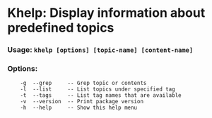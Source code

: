 # Khelp: Display information about predefined topics

### Usage: `khelp [options] [topic-name] [content-name]`

### Options:
```
    -g  --grep     -- Grep topic or contents
    -l  --list     -- List topics under specified tag
    -t  --tags     -- List tag names that are available
    -v  --version  -- Print package version
    -h  --help     -- Show this help menu
```
